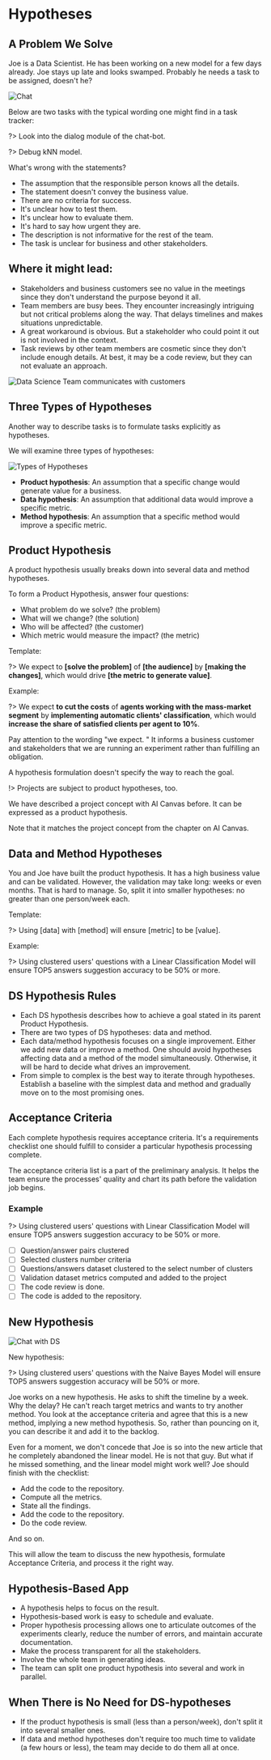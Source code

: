 # Hypotheses

## A Problem We Solve

Joe is a Data Scientist. He has been working on a new model for a few days already. Joe stays up late and looks swamped. Probably he needs a task to be assigned, doesn't he?

![Chat](_images/hypothesis-chat.png)

Below are two tasks with the typical wording one might find in a task tracker:

?> Look into the dialog module of the chat-bot.

?> Debug kNN model.

What's wrong with the statements?

* The assumption that the responsible person knows all the details. 
* The statement doesn't convey the business value.
* There are no criteria for success.
* It's unclear how to test them.
* It's unclear how to evaluate them.
* It's hard to say how urgent they are.
* The description is not informative for the rest of the team.
* The task is unclear for business and other stakeholders.

## Where it might lead:

* Stakeholders and business customers see no value in the meetings since they don't understand the purpose beyond it all.
* Team members are busy bees. They encounter increasingly intriguing but not critical problems along the way. That delays timelines and makes situations unpredictable.
* A great workaround is obvious. But a stakeholder who could point it out is not involved in the context.
* Task reviews by other team members are cosmetic since they don't include enough details. At best, it may be a code review, but they can not evaluate an approach.

![Data Science Team communicates with customers](_images/hypothesis-meme.png)

## Three Types of Hypotheses

Another way to describe tasks is to formulate tasks explicitly as hypotheses.

We will examine three types of hypotheses:

![Types of Hypotheses](_images/hypothesis-types.png)

* **Product hypothesis**: An assumption that a specific change would generate value for a business.
* **Data hypothesis**: An assumption that additional data would improve a specific metric.
* **Method hypothesis**: An assumption that a specific method would improve a specific metric.

## Product Hypothesis

A product hypothesis usually breaks down into several data and method hypotheses.

To form a Product Hypothesis, answer four questions:

* What problem do we solve? (the problem)
* What will we change? (the solution)
* Who will be affected? (the customer)
* Which metric would measure the impact? (the metric)

Template:

?> We expect to **[solve the problem]** of **[the audience]** by **[making the changes]**, which would drive **[the metric to generate value]**.

Example:

?> We expect **to cut the costs** of **agents working with the mass-market segment** by **implementing automatic clients' classification**, which would **increase the share of satisfied clients per agent to 10%**.

Pay attention to the wording "we expect. " It informs a business customer and stakeholders that we are running an experiment rather than fulfilling an obligation.

A hypothesis formulation doesn't specify the way to reach the goal.

!> Projects are subject to product hypotheses, too.

We have described a project concept with AI Canvas before. It can be expressed as a product hypothesis.

Note that it matches the project concept from the chapter on AI Canvas.

## Data and Method Hypotheses

You and Joe have built the product hypothesis. It has a high business value and can be validated. However, the validation may take long: weeks or even months. That is hard to manage. So, split it into smaller hypotheses: no greater than one person/week each.

Template:

?> Using [data] with [method] will ensure [metric] to be [value].

Example:

?> Using clustered users' questions with a Linear Classification Model will ensure TOP5 answers suggestion accuracy to be 50% or more.

## DS Hypothesis Rules

* Each DS hypothesis describes how to achieve a goal stated in its parent Product Hypothesis.
* There are two types of DS hypotheses: data and method.
* Each data/method hypothesis focuses on a single improvement. Either we add new data or improve a method. One should avoid hypotheses affecting data and a method of the model simultaneously. Otherwise, it will be hard to decide what drives an improvement.
* From simple to complex is the best way to iterate through hypotheses. Establish a baseline with the simplest data and method and gradually move on to the most promising ones.

## Acceptance Criteria

Each complete hypothesis requires acceptance criteria. It's a requirements checklist one should fulfill to consider a particular hypothesis processing complete. 

The acceptance criteria list is a part of the preliminary analysis. It helps the team ensure the processes' quality and chart its path before the validation job begins.

### Example

?> Using clustered users' questions with Linear Classification Model will ensure TOP5 answers suggestion accuracy to be 50% or more.

- [ ] Question/answer pairs clustered
- [ ] Selected clusters number criteria
- [ ] Questions/answers dataset clustered to the select number of clusters
- [ ] Validation dataset metrics computed and added to the project
- [ ] The code review is done.
- [ ] The code is added to the repository.

## New Hypothesis

![Chat with DS](_images/hypothesis-meme2.png)

New hypothesis:

?> Using clustered users' questions with the Naive Bayes Model will ensure TOP5 answers suggestion accuracy will be 50% or more.

Joe works on a new hypothesis. He asks to shift the timeline by a week. Why the delay? He can't reach target metrics and wants to try another method. You look at the acceptance criteria and agree that this is a new method, implying a new method hypothesis. So, rather than pouncing on it, you can describe it and add it to the backlog.

Even for a moment, we don't concede that Joe is so into the new article that he completely abandoned the linear model. He is not that guy. But what if he missed something, and the linear model might work well? Joe should finish with the checklist:

* Add the code to the repository.
* Compute all the metrics.
* State all the findings.
* Add the code to the repository.
* Do the code review.

And so on.

This will allow the team to discuss the new hypothesis, formulate Acceptance Criteria, and process it the right way.

## Hypothesis-Based App

* A hypothesis helps to focus on the result.
* Hypothesis-based work is easy to schedule and evaluate.
* Proper hypothesis processing allows one to articulate outcomes of the experiments clearly, reduce the number of errors, and maintain accurate documentation.
* Make the process transparent for all the stakeholders.
* Involve the whole team in generating ideas.
* The team can split one product hypothesis into several and work in parallel.

## When There is No Need for DS-hypotheses

* If the product hypothesis is small (less than a person/week), don't split it into several smaller ones.
* If data and method hypotheses don't require too much time to validate (a few hours or less), the team may decide to do them all at once.
